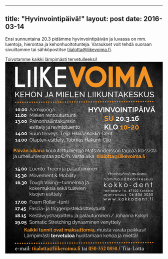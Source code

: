  ---
title: "Hyvinvointipäivä!"
layout: post
date: 2016-03-14
---
 Ensi sunnuntaina 20.3 pidämme hyvinvointipäivän ja luvassa on mm. luentoja, hierontaa ja kehonhuoltotunteja. Varaukset voit tehdä suoraan sivuiltamme tai sähköpostitse [tiialotta@liikevoima.fi](mailto:tiialotta@liikevoima.fi).
 
Toivotamme kaikki lämpimästi tervetulleeksi!
![kokkola-lehti-maaliskuu](/images/maaliskuu_kokkola.jpg)

